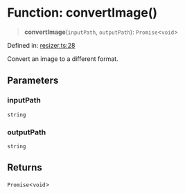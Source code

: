 # Function: convertImage()

> **convertImage**(`inputPath`, `outputPath`): `Promise`\<`void`\>

Defined in: [resizer.ts:28](https://github.com/The-Node-Forge/image-resizer-cli/blob/3516744fc1de767ca36fafd57c7d2b23a0c4172e/src/resizer.ts#L28)

Convert an image to a different format.

## Parameters

### inputPath

`string`

### outputPath

`string`

## Returns

`Promise`\<`void`\>
